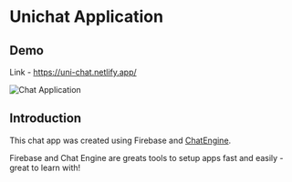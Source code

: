# Unichat Application

## Demo

Link - https://uni-chat.netlify.app/

![Chat Application](https://i.ibb.co/GJwyy9m/Bv9-Js3-QLOLY-HD.jpg)

## Introduction

This chat app was created using Firebase and [ChatEngine](https://chatengine.io).

Firebase and Chat Engine are greats tools to setup apps fast and easily - great to learn with!
